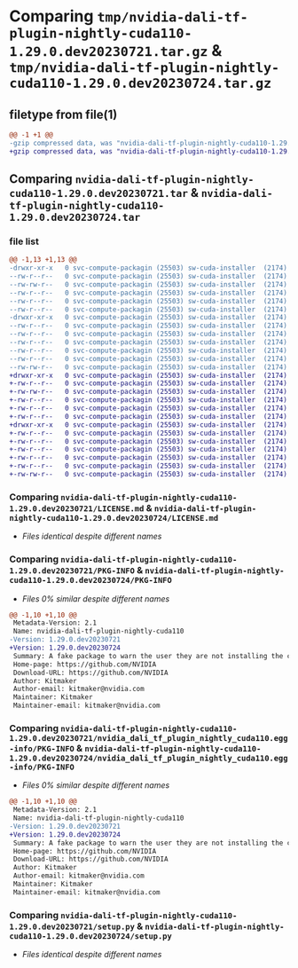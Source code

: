 # Comparing `tmp/nvidia-dali-tf-plugin-nightly-cuda110-1.29.0.dev20230721.tar.gz` & `tmp/nvidia-dali-tf-plugin-nightly-cuda110-1.29.0.dev20230724.tar.gz`

## filetype from file(1)

```diff
@@ -1 +1 @@
-gzip compressed data, was "nvidia-dali-tf-plugin-nightly-cuda110-1.29.0.dev20230721.tar", last modified: Fri Jul 21 14:03:42 2023, max compression
+gzip compressed data, was "nvidia-dali-tf-plugin-nightly-cuda110-1.29.0.dev20230724.tar", last modified: Mon Jul 24 12:03:31 2023, max compression
```

## Comparing `nvidia-dali-tf-plugin-nightly-cuda110-1.29.0.dev20230721.tar` & `nvidia-dali-tf-plugin-nightly-cuda110-1.29.0.dev20230724.tar`

### file list

```diff
@@ -1,13 +1,13 @@
-drwxr-xr-x   0 svc-compute-packagin (25503) sw-cuda-installer  (2174)        0 2023-07-21 14:03:42.077571 nvidia-dali-tf-plugin-nightly-cuda110-1.29.0.dev20230721/
--rw-r--r--   0 svc-compute-packagin (25503) sw-cuda-installer  (2174)      469 2023-07-21 14:03:42.000000 nvidia-dali-tf-plugin-nightly-cuda110-1.29.0.dev20230721/ERROR.txt
--rw-rw-r--   0 svc-compute-packagin (25503) sw-cuda-installer  (2174)    11336 2023-07-06 05:01:19.000000 nvidia-dali-tf-plugin-nightly-cuda110-1.29.0.dev20230721/LICENSE.md
--rw-r--r--   0 svc-compute-packagin (25503) sw-cuda-installer  (2174)       37 2023-07-21 14:03:42.000000 nvidia-dali-tf-plugin-nightly-cuda110-1.29.0.dev20230721/PACKAGE_NAME
--rw-r--r--   0 svc-compute-packagin (25503) sw-cuda-installer  (2174)     1708 2023-07-21 14:03:42.077571 nvidia-dali-tf-plugin-nightly-cuda110-1.29.0.dev20230721/PKG-INFO
--rw-r--r--   0 svc-compute-packagin (25503) sw-cuda-installer  (2174)      316 2023-07-21 14:03:42.000000 nvidia-dali-tf-plugin-nightly-cuda110-1.29.0.dev20230721/README.rst
-drwxr-xr-x   0 svc-compute-packagin (25503) sw-cuda-installer  (2174)        0 2023-07-21 14:03:42.077571 nvidia-dali-tf-plugin-nightly-cuda110-1.29.0.dev20230721/nvidia_dali_tf_plugin_nightly_cuda110.egg-info/
--rw-r--r--   0 svc-compute-packagin (25503) sw-cuda-installer  (2174)     1708 2023-07-21 14:03:42.000000 nvidia-dali-tf-plugin-nightly-cuda110-1.29.0.dev20230721/nvidia_dali_tf_plugin_nightly_cuda110.egg-info/PKG-INFO
--rw-r--r--   0 svc-compute-packagin (25503) sw-cuda-installer  (2174)      297 2023-07-21 14:03:42.000000 nvidia-dali-tf-plugin-nightly-cuda110-1.29.0.dev20230721/nvidia_dali_tf_plugin_nightly_cuda110.egg-info/SOURCES.txt
--rw-r--r--   0 svc-compute-packagin (25503) sw-cuda-installer  (2174)        1 2023-07-21 14:03:42.000000 nvidia-dali-tf-plugin-nightly-cuda110-1.29.0.dev20230721/nvidia_dali_tf_plugin_nightly_cuda110.egg-info/dependency_links.txt
--rw-r--r--   0 svc-compute-packagin (25503) sw-cuda-installer  (2174)       22 2023-07-21 14:03:42.000000 nvidia-dali-tf-plugin-nightly-cuda110-1.29.0.dev20230721/nvidia_dali_tf_plugin_nightly_cuda110.egg-info/top_level.txt
--rw-r--r--   0 svc-compute-packagin (25503) sw-cuda-installer  (2174)       38 2023-07-21 14:03:42.077571 nvidia-dali-tf-plugin-nightly-cuda110-1.29.0.dev20230721/setup.cfg
--rw-rw-r--   0 svc-compute-packagin (25503) sw-cuda-installer  (2174)     4560 2023-07-06 05:01:19.000000 nvidia-dali-tf-plugin-nightly-cuda110-1.29.0.dev20230721/setup.py
+drwxr-xr-x   0 svc-compute-packagin (25503) sw-cuda-installer  (2174)        0 2023-07-24 12:03:31.341566 nvidia-dali-tf-plugin-nightly-cuda110-1.29.0.dev20230724/
+-rw-r--r--   0 svc-compute-packagin (25503) sw-cuda-installer  (2174)      469 2023-07-24 12:03:31.000000 nvidia-dali-tf-plugin-nightly-cuda110-1.29.0.dev20230724/ERROR.txt
+-rw-rw-r--   0 svc-compute-packagin (25503) sw-cuda-installer  (2174)    11336 2023-07-06 05:01:19.000000 nvidia-dali-tf-plugin-nightly-cuda110-1.29.0.dev20230724/LICENSE.md
+-rw-r--r--   0 svc-compute-packagin (25503) sw-cuda-installer  (2174)       37 2023-07-24 12:03:31.000000 nvidia-dali-tf-plugin-nightly-cuda110-1.29.0.dev20230724/PACKAGE_NAME
+-rw-r--r--   0 svc-compute-packagin (25503) sw-cuda-installer  (2174)     1708 2023-07-24 12:03:31.341566 nvidia-dali-tf-plugin-nightly-cuda110-1.29.0.dev20230724/PKG-INFO
+-rw-r--r--   0 svc-compute-packagin (25503) sw-cuda-installer  (2174)      316 2023-07-24 12:03:31.000000 nvidia-dali-tf-plugin-nightly-cuda110-1.29.0.dev20230724/README.rst
+drwxr-xr-x   0 svc-compute-packagin (25503) sw-cuda-installer  (2174)        0 2023-07-24 12:03:31.341566 nvidia-dali-tf-plugin-nightly-cuda110-1.29.0.dev20230724/nvidia_dali_tf_plugin_nightly_cuda110.egg-info/
+-rw-r--r--   0 svc-compute-packagin (25503) sw-cuda-installer  (2174)     1708 2023-07-24 12:03:31.000000 nvidia-dali-tf-plugin-nightly-cuda110-1.29.0.dev20230724/nvidia_dali_tf_plugin_nightly_cuda110.egg-info/PKG-INFO
+-rw-r--r--   0 svc-compute-packagin (25503) sw-cuda-installer  (2174)      297 2023-07-24 12:03:31.000000 nvidia-dali-tf-plugin-nightly-cuda110-1.29.0.dev20230724/nvidia_dali_tf_plugin_nightly_cuda110.egg-info/SOURCES.txt
+-rw-r--r--   0 svc-compute-packagin (25503) sw-cuda-installer  (2174)        1 2023-07-24 12:03:31.000000 nvidia-dali-tf-plugin-nightly-cuda110-1.29.0.dev20230724/nvidia_dali_tf_plugin_nightly_cuda110.egg-info/dependency_links.txt
+-rw-r--r--   0 svc-compute-packagin (25503) sw-cuda-installer  (2174)       22 2023-07-24 12:03:31.000000 nvidia-dali-tf-plugin-nightly-cuda110-1.29.0.dev20230724/nvidia_dali_tf_plugin_nightly_cuda110.egg-info/top_level.txt
+-rw-r--r--   0 svc-compute-packagin (25503) sw-cuda-installer  (2174)       38 2023-07-24 12:03:31.341566 nvidia-dali-tf-plugin-nightly-cuda110-1.29.0.dev20230724/setup.cfg
+-rw-rw-r--   0 svc-compute-packagin (25503) sw-cuda-installer  (2174)     4560 2023-07-06 05:01:19.000000 nvidia-dali-tf-plugin-nightly-cuda110-1.29.0.dev20230724/setup.py
```

### Comparing `nvidia-dali-tf-plugin-nightly-cuda110-1.29.0.dev20230721/LICENSE.md` & `nvidia-dali-tf-plugin-nightly-cuda110-1.29.0.dev20230724/LICENSE.md`

 * *Files identical despite different names*

### Comparing `nvidia-dali-tf-plugin-nightly-cuda110-1.29.0.dev20230721/PKG-INFO` & `nvidia-dali-tf-plugin-nightly-cuda110-1.29.0.dev20230724/PKG-INFO`

 * *Files 0% similar despite different names*

```diff
@@ -1,10 +1,10 @@
 Metadata-Version: 2.1
 Name: nvidia-dali-tf-plugin-nightly-cuda110
-Version: 1.29.0.dev20230721
+Version: 1.29.0.dev20230724
 Summary: A fake package to warn the user they are not installing the correct package.
 Home-page: https://github.com/NVIDIA
 Download-URL: https://github.com/NVIDIA
 Author: Kitmaker
 Author-email: kitmaker@nvidia.com
 Maintainer: Kitmaker
 Maintainer-email: kitmaker@nvidia.com
```

### Comparing `nvidia-dali-tf-plugin-nightly-cuda110-1.29.0.dev20230721/nvidia_dali_tf_plugin_nightly_cuda110.egg-info/PKG-INFO` & `nvidia-dali-tf-plugin-nightly-cuda110-1.29.0.dev20230724/nvidia_dali_tf_plugin_nightly_cuda110.egg-info/PKG-INFO`

 * *Files 0% similar despite different names*

```diff
@@ -1,10 +1,10 @@
 Metadata-Version: 2.1
 Name: nvidia-dali-tf-plugin-nightly-cuda110
-Version: 1.29.0.dev20230721
+Version: 1.29.0.dev20230724
 Summary: A fake package to warn the user they are not installing the correct package.
 Home-page: https://github.com/NVIDIA
 Download-URL: https://github.com/NVIDIA
 Author: Kitmaker
 Author-email: kitmaker@nvidia.com
 Maintainer: Kitmaker
 Maintainer-email: kitmaker@nvidia.com
```

### Comparing `nvidia-dali-tf-plugin-nightly-cuda110-1.29.0.dev20230721/setup.py` & `nvidia-dali-tf-plugin-nightly-cuda110-1.29.0.dev20230724/setup.py`

 * *Files identical despite different names*

